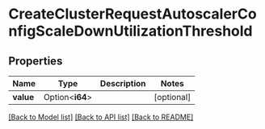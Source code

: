 # CreateClusterRequestAutoscalerConfigScaleDownUtilizationThreshold

## Properties

Name | Type | Description | Notes
------------ | ------------- | ------------- | -------------
**value** | Option<**i64**> |  | [optional]

[[Back to Model list]](../README.md#documentation-for-models) [[Back to API list]](../README.md#documentation-for-api-endpoints) [[Back to README]](../README.md)


